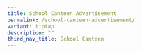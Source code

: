 ```yaml
---
title: School Canteen Advertisement
permalink: /school-canteen-advertisement/
variant: tiptap
description: ""
third_nav_title: School Canteen
---
```


